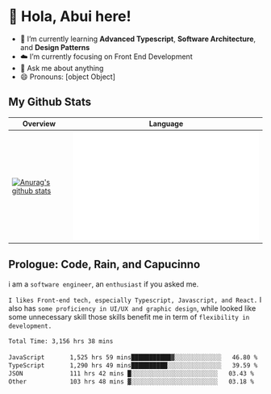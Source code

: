 # 👋 Hola, Abui here!

- 🌱 I’m currently learning **Advanced Typescript**, **Software Architecture**, and **Design Patterns**
- ☁️ I’m currently focusing on Front End Development
- 💬 Ask me about anything
- 😄 Pronouns: [object Object]

## My Github Stats

| Overview | Language |
| --- | --- |
|[![Anurag's github stats](https://github-readme-stats.vercel.app/api?username=abui-am&count_private=true)](https://github.com/anuraghazra/github-readme-stats)|![Language](https://raw.githubusercontent.com/abui-am/stats/c6455f656dfce7acd3951e5ec5b25d72af0b2ee3/generated/languages.svg)|

## Prologue: Code, Rain, and Capucinno
i am a `software engineer`, an `enthusiast` if you asked me. 

`I likes Front-end tech, especially Typescript, Javascript, and React.` I also has `some proficiency in UI/UX and graphic design`, while looked like some unnecessary skill those skills benefit me in term of `flexibility in development.`


<!--START_SECTION:waka-->

```text
Total Time: 3,156 hrs 38 mins

JavaScript       1,525 hrs 59 mins███████████▓░░░░░░░░░░░░░   46.80 %
TypeScript       1,290 hrs 49 mins██████████░░░░░░░░░░░░░░░   39.59 %
JSON             111 hrs 42 mins █░░░░░░░░░░░░░░░░░░░░░░░░   03.43 %
Other            103 hrs 48 mins ▓░░░░░░░░░░░░░░░░░░░░░░░░   03.18 %
```

<!--END_SECTION:waka-->
